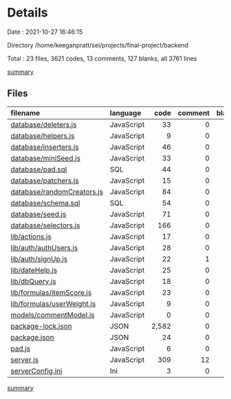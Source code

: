 # Details

Date : 2021-10-27 16:46:15

Directory /home/keeganpratt/sei/projects/final-project/backend

Total : 23 files,  3621 codes, 13 comments, 127 blanks, all 3761 lines

[summary](results.md)

## Files
| filename | language | code | comment | blank | total |
| :--- | :--- | ---: | ---: | ---: | ---: |
| [database/deleters.js](/database/deleters.js) | JavaScript | 33 | 0 | 6 | 39 |
| [database/helpers.js](/database/helpers.js) | JavaScript | 9 | 0 | 3 | 12 |
| [database/inserters.js](/database/inserters.js) | JavaScript | 46 | 0 | 9 | 55 |
| [database/miniSeed.js](/database/miniSeed.js) | JavaScript | 33 | 0 | 5 | 38 |
| [database/pad.sql](/database/pad.sql) | SQL | 44 | 0 | 4 | 48 |
| [database/patchers.js](/database/patchers.js) | JavaScript | 15 | 0 | 3 | 18 |
| [database/randomCreators.js](/database/randomCreators.js) | JavaScript | 84 | 0 | 8 | 92 |
| [database/schema.sql](/database/schema.sql) | SQL | 54 | 0 | 10 | 64 |
| [database/seed.js](/database/seed.js) | JavaScript | 71 | 0 | 4 | 75 |
| [database/selectors.js](/database/selectors.js) | JavaScript | 166 | 0 | 11 | 177 |
| [lib/actions.js](/lib/actions.js) | JavaScript | 17 | 0 | 3 | 20 |
| [lib/auth/authUsers.js](/lib/auth/authUsers.js) | JavaScript | 28 | 0 | 5 | 33 |
| [lib/auth/signUp.js](/lib/auth/signUp.js) | JavaScript | 22 | 1 | 5 | 28 |
| [lib/dateHelp.js](/lib/dateHelp.js) | JavaScript | 25 | 0 | 4 | 29 |
| [lib/dbQuery.js](/lib/dbQuery.js) | JavaScript | 18 | 0 | 2 | 20 |
| [lib/formulas/itemScore.js](/lib/formulas/itemScore.js) | JavaScript | 23 | 0 | 3 | 26 |
| [lib/formulas/userWeight.js](/lib/formulas/userWeight.js) | JavaScript | 9 | 0 | 2 | 11 |
| [models/commentModel.js](/models/commentModel.js) | JavaScript | 0 | 0 | 2 | 2 |
| [package-lock.json](/package-lock.json) | JSON | 2,582 | 0 | 1 | 2,583 |
| [package.json](/package.json) | JSON | 24 | 0 | 1 | 25 |
| [pad.js](/pad.js) | JavaScript | 6 | 0 | 0 | 6 |
| [server.js](/server.js) | JavaScript | 309 | 12 | 36 | 357 |
| [serverConfig.ini](/serverConfig.ini) | Ini | 3 | 0 | 0 | 3 |

[summary](results.md)